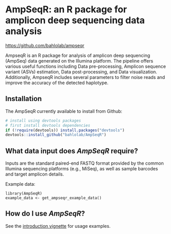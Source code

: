 # AmpSeqR: an R package for amplicon deep sequencing data analysis
https://github.com/bahlolab/ampseqr

AmpseqR is an R package for analysis of amplicon deep sequencing (AmpSeq) data generated on the Illumina platform. The pipeline offers various useful functions including Data pre-processing, Amplicon sequence variant (ASVs) estimation, Data post-processing, and Data visualization. Additionally, AmpseqR includes several parameters to filter noise reads and improve the accuracy of the detected haplotype.

## Installation

The AmpSeqR currently available to install from Github:

```r
# install using devtools packages
# first install devtools dependencies
if (!require(devtools)) install.packages("devtools")
devtools::install_github("bahlolab/AmpSeqR")
```

## What data input does _AmpSeqR_ require?

Inputs are the standard paired-end FASTQ format provided by the common Illumina sequencing platforms (e.g., MiSeq), as well as sample barcodes and target amplicon details.

Example data:
```{r}
library(AmpSeqR)
example_data <- get_ampseqr_example_data()
```

## How do I use _AmpSeqR_?
See the [introduction vignette](https://github.com/bahlolab/AmpSeqR/blob/main/vignettes/AmpSeqR.Rmd) for usage examples.
